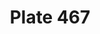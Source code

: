 ---
pid: '467'
an: '11'
title: Plate 467
rev_year: 
_date: 05 mai 1803
caption: Bonnet du Matin, Corset Elastique.
translation: Morning Bonnet, Elastic Corset.
student: Jodi Mikesell
keywords: 
permalink: /plates/467/
layout: plate-page
---